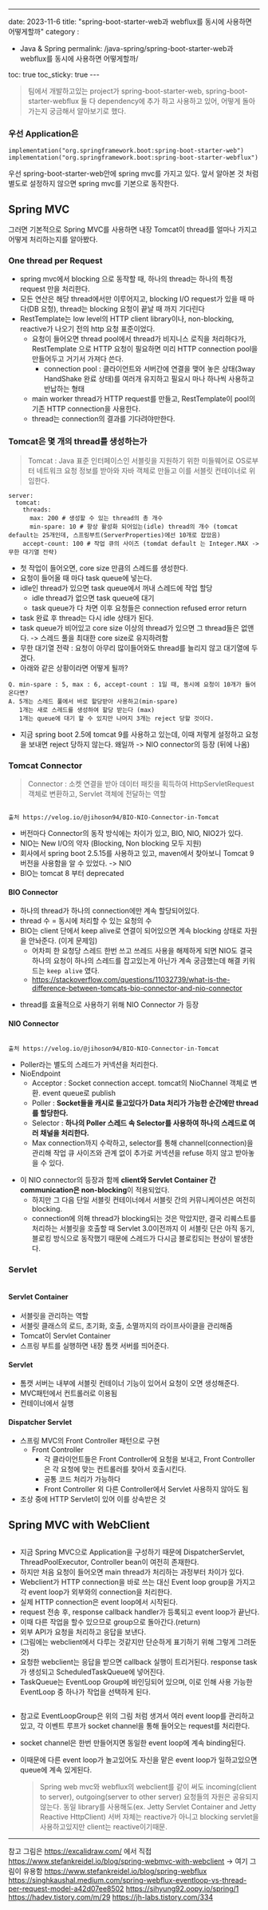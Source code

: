 ---
date: 2023-11-6
title: "spring-boot-starter-web과 webflux를 동시에 사용하면 어떻게할까"
category :
  - Java & Spring
permalink: /java-spring/spring-boot-starter-web과 webflux를 동시에 사용하면 어떻게할까/

toc: true
toc_sticky: true
---<blockquote>
<p>팀에서 개발하고있는 project가 spring-boot-starter-web, spring-boot-starter-webflux 둘 다 dependency에 추가 하고 사용하고 있어, 어떻게 돌아가는지 궁금해서 알아보기로 했다.</p>
</blockquote>
<h3 id="우선-application은">우선 Application은</h3>
<pre><code class="language-gradle">implementation("org.springframework.boot:spring-boot-starter-web")
implementation("org.springframework.boot:spring-boot-starter-webflux")</code></pre>
<p>우선 spring-boot-starter-web안에 spring mvc를 가지고 있다.
앞서 알아본 것 처럼 별도로 설정하지 않으면 spring mvc를 기본으로 동작한다.
<img alt="" src="https://velog.velcdn.com/images/kny8092/post/0521056e-ec1c-4bd9-877d-fb8edfbcf97f/image.png" /></p>
<h2 id="spring-mvc">Spring MVC</h2>
<p>그러면 기본적으로 Spring MVC를 사용하면 내장 Tomcat이 thread를 얼마나 가지고 어떻게 처리하는지를 알아봤다.</p>
<h3 id="one-thread-per-request">One thread per Request</h3>
<ul>
<li>spring mvc에서 blocking 으로 동작할 때, 하나의 thread는 하나의 특정 request 만을 처리한다.</li>
<li>모든 연산은 해당 thread에서만 이루어지고, blocking I/O request가 있을 때 마다(DB 요청), thread는 blocking 요청이 끝날 때 까지 기다린다</li>
<li>RestTemplate는 low level의 HTTP client library이나, non-blocking, reactive가 나오기 전의 http 요청 표준이었다.<ul>
<li>요청이 들어오면 thread pool에서  thread가 비지니스 로직을 처리하다가, RestTemplate 으로 HTTP 요청이 필요하면 미리 HTTP connection pool을 만들어두고 거기서 가져다 쓴다.<ul>
<li>connection pool : 클라이언트와 서버간에 연결을 맺어 놓은 상태(3way HandShake 완료 상태)를 여러개 유지하고 필요시 마나 하나씩 사용하고 반납하는 형태</li>
</ul>
</li>
<li>main worker thread가 HTTP request를 만들고, RestTemplate이 pool의 기존 HTTP connection을 사용한다.</li>
<li>thread는 connection의 결과를 기다려야만한다.
<img alt="" src="https://velog.velcdn.com/images/kny8092/post/39599a57-85e2-4988-b5b5-362ef8bc0120/image.png" /></li>
</ul>
</li>
</ul>
<h3 id="tomcat은-몇-개의-thread를-생성하는가">Tomcat은 몇 개의 thread를 생성하는가</h3>
<blockquote>
<p>Tomcat :  Java 표준 인터페이스인 서블릿을 지원하기 위한 미들웨어로 OS로부터 네트워크 요청 정보를 받아와 자바 객체로 만들고 이를 서블릿 컨테이너로 위임한다. </p>
</blockquote>
<pre><code>server:
  tomcat:
    threads:
      max: 200 # 생성할 수 있는 thread의 총 개수
      min-spare: 10 # 항상 활성화 되어있는(idle) thread의 개수 (tomcat default는 25개인데, 스프링부트(ServerProperties)에선 10개로 잡았음)
    accept-count: 100 # 작업 큐의 사이즈 (tomdat default 는 Integer.MAX -&gt; 무한 대기열 전략)</code></pre><ul>
<li>첫 작업이 들어오면, core size 만큼의 스레드를 생성한다.</li>
<li>요청이 들어올 때 마다 task queue에 넣는다.</li>
<li>idle인 thread가 있으면 task queue에서 꺼내 스레드에 작업 할당<ul>
<li>idle thread가 없으면 task queue에 대기</li>
<li>task queue가 다 차면 이후 요청들은 connection refused error return</li>
</ul>
</li>
<li>task 완료 후 thread는 다시 idle 상태가 된다.</li>
<li>task queue가 비어있고 core size 이상의 thread가 있으면 그 thread들은 없앤다. -&gt; 스레드 풀을 최대한 core size로 유지하려함</li>
<li>무한 대기열 전략 : 요청이 아무리 많이들어와도 thread를 늘리지 않고 대기열에 두겠다.</li>
<li>아래와 같은 상황이라면 어떻게 될까?</li>
</ul>
<pre><code>Q. min-spare : 5, max : 6, accept-count : 1일 때, 동시에 요청이 10개가 들어온다면?
A. 5개는 스레드 풀에서 바로 할당받아 사용하고(min-spare) 
   1개는 새로 스레드를 생성하여 할당 받는다 (max)
   1개는 queue에 대기 할 수 있지만 나머지 3개는 reject 당할 것이다.</code></pre><ul>
<li>지금 spring boot 2.5에 tomcat 9를 사용하고 있는데, 이때 저렇게 설정하고 요청을 보내면 reject 당하지 않는다. 왜일까 -&gt; NIO connector의 등장 (뒤에 나옴)</li>
</ul>
<h3 id="tomcat-connector">Tomcat Connector</h3>
<blockquote>
<p>Connector : 소켓 연결을 받아 데이터 패킷을 획득하여 HttpServletRequest 객체로 변환하고, Servlet 객체에 전달하는 역할</p>
</blockquote>
<p><img alt="" src="https://velog.velcdn.com/images/kny8092/post/1a72c8c7-11eb-4939-a065-18cf346feb9c/image.png" /></p>
<pre><code>출처 https://velog.io/@jihoson94/BIO-NIO-Connector-in-Tomcat</code></pre><ul>
<li>버전마다 Connector의 동작 방식에는 차이가 있고, BIO, NIO, NIO2가 있다.</li>
<li>NIO는 New I/O의 약자 (Blocking, Non blocking 모두 지원)</li>
<li>회사에서 spring boot 2.5.15를 사용하고 있고, maven에서 찾아보니 Tomcat 9 버전을 사용함을 알 수 있었다. -&gt; NIO</li>
<li>BIO는 tomcat 8 부터 deprecated</li>
</ul>
<h4 id="bio-connector">BIO Connector</h4>
<ul>
<li>하나의 thread가 하나의 connection에만 계속 할당되어있다.</li>
<li>thread 수 = 동시에 처리할 수 있는 요청의 수</li>
<li>BIO는 client 단에서 keep alive로 연결이 되어있으면 계속 blocking 상태로 자원을 안놔준다. (이게 문제임)<ul>
<li>어차피 한 요청당 스레드 한번 쓰고 쓰레드 사용을 해제하게 되면 NIO도 결국 하나의 요청이 하나의 스레드를 잡고있는게 아닌가 계속 궁금했는데 해결 키워드는 <code>keep alive</code> 였다.</li>
<li><a href="https://stackoverflow.com/questions/11032739/what-is-the-difference-between-tomcats-bio-connector-and-nio-connector">https://stackoverflow.com/questions/11032739/what-is-the-difference-between-tomcats-bio-connector-and-nio-connector</a>
<img alt="" src="https://velog.velcdn.com/images/kny8092/post/98373c60-79ab-4197-a15b-a006cacb735c/image.png" /></li>
</ul>
</li>
</ul>
<ul>
<li>thread를 효율적으로 사용하기 위해 NIO Connector 가 등장</li>
</ul>
<h4 id="nio-connector">NIO Connector</h4>
<p><img alt="" src="https://velog.velcdn.com/images/kny8092/post/bc5f1bda-1a46-4c7f-b383-9f97cb04e0dd/image.png" /></p>
<pre><code>출처 https://velog.io/@jihoson94/BIO-NIO-Connector-in-Tomcat</code></pre><ul>
<li>Poller라는 별도의 스레드가 커넥션을 처리한다.</li>
<li>NioEndpoint
<img alt="" src="https://velog.velcdn.com/images/kny8092/post/aa53256c-cd4a-4cb0-9c2b-48bd709433de/image.png" /><ul>
<li>Acceptor : Socket connection accept. tomcat의 NioChannel 객체로 변환. event queue로 publish</li>
<li>Poller : <strong>Socket들을 캐시로 들고있다가 Data 처리가 가능한 순간에만 thread를 할당한다.</strong></li>
<li>Selector : <strong>하나의 Poller 스레드 속 Selector를 사용하여 하나의 스레드로 여러 채널을 처리한다.</strong></li>
<li>Max connection까지 수락하고, selector를 통해 channel(connection)을 관리해 작업 큐 사이즈와 관계 없이 추가로 커넥션을 refuse 하지 않고 받아놓을 수 있다.
<img alt="" src="https://velog.velcdn.com/images/kny8092/post/e615b298-4577-497a-ac6f-ba94fb2702b5/image.png" /></li>
</ul>
</li>
</ul>
<ul>
<li>이 NIO connector의 등장과 함께 <strong>client와 Servlet Container 간 communication은 non-blocking</strong>이 적용되었다. <ul>
<li>하지만 그 다음 단일 서블릿 컨테이너에서 서블릿 간의 커뮤니케이션은 여전히 blocking.</li>
<li>connection에 의해 thread가 blocking되는 것은 막았지만, 결국 리퀘스트를 처리하는 서블릿을 호출할 때 Servlet 3.0이전까지 이 서블릿 단은 아직 동기, 블로킹 방식으로 동작했기 때문에 스레드가 다시금 블로킹되는 현상이 발생한다.</li>
</ul>
</li>
</ul>
<h3 id="servlet">Servlet</h3>
<p><img alt="" src="https://velog.velcdn.com/images/kny8092/post/1e92bb26-3ad4-4807-978e-4b53f02c5c99/image.png" /></p>
<h4 id="servlet-container">Servlet Container</h4>
<ul>
<li>서블릿을 관리하는 역할</li>
<li>서블릿 클래스의 로드, 초기화, 호출, 소멸까지의 라이프사이클을 관리해줌</li>
<li>Tomcat이 Servlet Container</li>
<li>스프링 부트를 실행하면 내장 톰캣 서버를 띄어준다.</li>
</ul>
<h4 id="servlet-1">Servlet</h4>
<ul>
<li>톰캣 서버는 내부에 서블릿 컨테이너 기능이 있어서 요청이 오면 생성해준다.</li>
<li>MVC패턴에서 컨트롤러로 이용됨</li>
<li>컨테이너에서 실행</li>
</ul>
<h4 id="dispatcher-servlet">Dispatcher Servlet</h4>
<ul>
<li>스프링 MVC의 Front Controller 패턴으로 구현<ul>
<li>Front Controller<ul>
<li>각 클라이언트들은 Front Controller에 요청을 보내고, Front Controller은 각 요청에 맞는 컨트롤러를 찾아서 호출시킨다.</li>
<li>공통 코드 처리가 가능하다</li>
<li>Front Controller 외 다른 Controller에서 Servlet 사용하지 않아도 됨</li>
</ul>
</li>
</ul>
</li>
<li>조상 중에 HTTP Servlet이 있어 이를 상속받은 것</li>
</ul>
<h2 id="spring-mvc-with-webclient">Spring MVC with WebClient</h2>
<p><img alt="" src="https://velog.velcdn.com/images/kny8092/post/b1b3e6fd-949f-4e18-a148-e0d1ca313fca/image.png" /></p>
<ul>
<li>지금 Spring MVC으로 Application을 구성하기 때문에 DispatcherServlet, ThreadPoolExecutor, Controller bean이 여전히 존재한다.</li>
<li>하지만 처음 요청이 들어오면 main thread가 처리하는 과정부터 차이가 있다.</li>
<li>Webclient가 HTTP connection을 바로 쓰는 대신 Event loop group을 가지고 각 event loop가 외부와의 connection을 처리한다.</li>
<li>실제 HTTP connection은 event loop에서 시작된다.</li>
<li>request 전송 후, response callback handler가 등록되고 event loop가 끝난다.</li>
<li>이때 다른 작업을 할수 있으므로 group으로 돌아간다.(return)</li>
<li>외부 API가 요청을 처리하고 응답을 보낸다.</li>
<li>(그림에는 webclient에서 다루는 것같지만 단순하게 표기하기 위해 그렇게 그려둔 것)</li>
<li>요청한 webclient는 응답을 받으면 callback 실행이 트리거된다. response task가 생성되고 ScheduledTaskQueue에 넣어진다.</li>
<li>TaskQueue는 EventLoop Group에 바인딩되어 있으며, 이로 인해 사용 가능한 EventLoop 중 하나가 작업을 선택하게 된다.</li>
</ul>
<p><img alt="" src="https://velog.velcdn.com/images/kny8092/post/beea58fc-fad5-4f09-a5a3-b25ca563822f/image.png" /></p>
<ul>
<li><p>참고로 EventLoopGroup은 위의 그림 처럼 생겨서 여러 event loop를 관리하고 있고, 각 이벤트 루프가 socket channel을 통해 들어오는 request를 처리한다.</p>
</li>
<li><p>socket channel은 한번 만들어지면 동일한 event loop에 계속 binding된다.</p>
</li>
<li><p>이때문에 다른 event loop가 놀고있어도 자신을 맡은 event loop가 일하고있으면 queue에 계속 있게된다.</p>
<blockquote>
<p>Spring web mvc와 webflux의 webclient를 같이 써도 incoming(client to server), outgoing(server to other server) 요청들의 자원은 공유되지 않는다.
동일 library를 사용해도(ex. Jetty Servlet Container and Jetty Reactive HttpClient) 
서버 자체는 reactive가 아니고 blocking servlet을 사용하고있지만 client는 reactive이기때문.</p>
</blockquote>
</li>
</ul>
<hr />
<p>참고
그림은  <a href="https://excalidraw.com/">https://excalidraw.com/</a> 에서 직접
<a href="https://www.stefankreidel.io/blog/spring-webmvc-with-webclient">https://www.stefankreidel.io/blog/spring-webmvc-with-webclient</a> -&gt; 여기 그림이 유용함
<a href="https://www.stefankreidel.io/blog/spring-webflux">https://www.stefankreidel.io/blog/spring-webflux</a>
<a href="https://singhkaushal.medium.com/spring-webflux-eventloop-vs-thread-per-request-model-a42d07ee8502">https://singhkaushal.medium.com/spring-webflux-eventloop-vs-thread-per-request-model-a42d07ee8502</a>
<a href="https://sihyung92.oopy.io/spring/1">https://sihyung92.oopy.io/spring/1</a>
<a href="https://hadev.tistory.com/m/29">https://hadev.tistory.com/m/29</a>
<a href="https://jh-labs.tistory.com/334">https://jh-labs.tistory.com/334</a></p>
